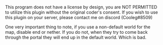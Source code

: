 This program does not have a license by design, you are NOT PERMITTED to utilize this plugin without the original coder's consent. If you wish to use this plugin on your server, please contact me on discord (Cooleg#8509)

One very important thing to note, if you use a non-default world for the map, disable end or nether. If you do not, when they try to come back through the portal they will end up in the default world. Which is bad.
